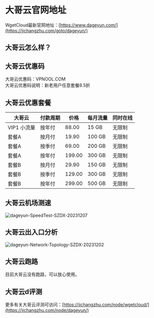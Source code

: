 # 大哥云官网地址
WgetCloud最新官网地址：[https://www.dageyun.com/](https://jichangzhu.com/goto/dageyun/)

## 大哥云怎么样？

## 大哥云优惠码
大哥云优惠码：VPNOOL.COM  
大哥云优惠码说明：新老用户任意套餐8.5折

## 大哥云优惠套餐
| 大哥云 | 付款周期 | 价格 | 每月流量 | 同时在线 |
| --- | --- | --- | --- | --- |
| VIP1 小流量 | 按年付 | 88.00 | 15 GB | 无限制 |
| 套餐A | 按月付 | 19.90 | 100 GB | 无限制 |
| 套餐A | 按季付 | 69.00 | 200 GB | 无限制 |
| 套餐A | 按年付 | 199.00 | 300 GB | 无限制 |
| 套餐B | 按月付 | 29.90 | 150 GB | 无限制 |
| 套餐B | 按季付 | 129.00 | 300 GB | 无限制 |
| 套餐B | 按年付 | 299.00 | 500 GB | 无限制 |

## 大哥云机场测速
![dageyun-SpeedTest-SZDX-20231207](https://github.com/jichangzhu/dageyun/assets/152512496/256d98d4-0058-411e-a0ac-95e2b61044d6)


## 大哥云出入口分析
![dageyun-Network-Topology-SZDX-20231202](https://github.com/jichangzhu/dageyun/assets/152512496/cc282a49-d8b7-4618-9271-4033d7f9cdf1)


## 大哥云跑路
目前大哥云没有跑路，可以放心使用。

## 大哥云d评测
更多有关大哥云评测可访问：[https://jichangzhu.com/node/wgetcloud/](https://jichangzhu.com/node/dageyun/)

